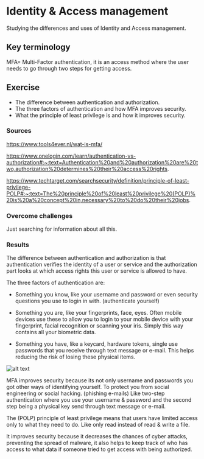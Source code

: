 # Identity & Access management
Studying the differences and uses of Identity and Access management.

## Key terminology
MFA= Multi-Factor authentication, it is an access method where the user needs to go through two steps for getting access.

## Exercise
- The difference between authentication and authorization.
- The three factors of authentication and how MFA improves security.
- What the principle of least privilege is and how it improves security.

### Sources
https://www.tools4ever.nl/wat-is-mfa/

https://www.onelogin.com/learn/authentication-vs-authorization#:~:text=Authentication%20and%20authorization%20are%20two,authorization%20determines%20their%20access%20rights.

https://www.techtarget.com/searchsecurity/definition/principle-of-least-privilege-POLP#:~:text=The%20principle%20of%20least%20privilege%20(POLP)%20is%20a%20concept%20in,necessary%20to%20do%20their%20jobs.

### Overcome challenges
Just searching for information about all this.

### Results
The difference between authentication and authorization is that authentication verifies the identity of a user or service and the authorization part looks at which access rights this user or service is allowed to have.

The three factors of authentication are:

- Something you know, like your username and password or even security questions you use to login in with. (authenticate yourself)

- Something you are, like your fingerprints, face, eyes. Often mobile devices use these to allow you to login to your mobile device with your fingerprint, facial recognition or scanning your iris. Simply this way contains all your biometric data.

- Something you have, like a keycard, hardware tokens, single use passwords that you receive through text message or e-mail. This helps reducing the risk of losing these physical items.

![alt text]()

MFA improves security because its not only username and passwords you got other ways of identifying yourself. To protect you from social engineering or social hacking. (phishing e-mails) Like two-step authentication where you use your username & password and the second step being a physical key send through text message or e-mail.

The (POLP) principle of least privilege means that users have limited access only to what they need to do. Like only read instead of read & write a file. 

It improves security because it decreases the chances of cyber attacks, preventing the spread of malware, it also helps to keep track of who has access to what data if someone tried to get access with being authorized.
